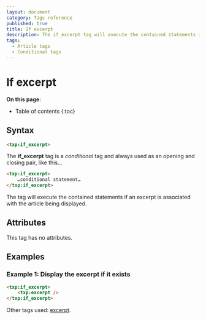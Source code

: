 ```yaml
---
layout: document
category: Tags reference
published: true
title: If excerpt
description: The if_excerpt tag will execute the contained statements if an excerpt is associated with the article being displayed.
tags:
  - Article tags
  - Conditional tags
---
```


# If excerpt

**On this page**:

* Table of contents
{:toc}

## Syntax

~~~ html
<txp:if_excerpt>
~~~

The **if_excerpt** tag is a *conditional* tag and always used as an opening and closing pair, like this…

~~~ html
<txp:if_excerpt>
    …conditional statement…
</txp:if_excerpt>
~~~

The tag will execute the contained statements if an excerpt is associated with the article being displayed.

## Attributes

This tag has no attributes.

## Examples

### Example 1: Display the excerpt if it exists

~~~ html
<txp:if_excerpt>
    <txp:excerpt />
</txp:if_excerpt>
~~~

Other tags used: [excerpt](/tags/excerpt).
